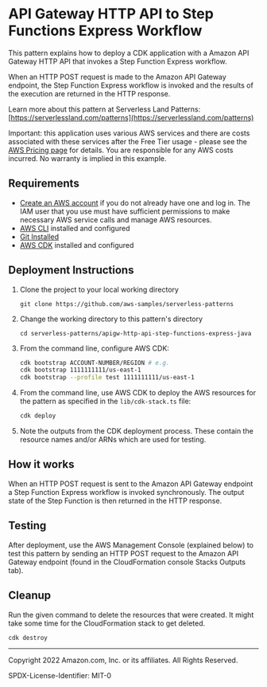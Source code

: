 # API Gateway HTTP API to Step Functions Express Workflow

This pattern explains how to deploy a CDK application with a Amazon API Gateway HTTP API that invokes a Step Function Express workflow.

When an HTTP POST request is made to the Amazon API Gateway endpoint, the Step Function Express workflow is invoked and the results of the execution are returned in the HTTP response.

Learn more about this pattern at Serverless Land Patterns: [https://serverlessland.com/patterns](https://serverlessland.com/patterns)

Important: this application uses various AWS services and there are costs associated with these services after the Free Tier usage - please see the [AWS Pricing page](https://aws.amazon.com/pricing/) for details. You are responsible for any AWS costs incurred. No warranty is implied in this example.

## Requirements

- [Create an AWS account](https://portal.aws.amazon.com/gp/aws/developer/registration/index.html) if you do not already have one and log in. The IAM user that you use must have sufficient permissions to make necessary AWS service calls and manage AWS resources.
- [AWS CLI](https://docs.aws.amazon.com/cli/latest/userguide/install-cliv2.html) installed and configured
- [Git Installed](https://git-scm.com/book/en/v2/Getting-Started-Installing-Git)
- [AWS CDK](https://docs.aws.amazon.com/cdk/v2/guide/cli.html) installed and configured

## Deployment Instructions

1. Clone the project to your local working directory
    ```
    git clone https://github.com/aws-samples/serverless-patterns
    ```

2. Change the working directory to this pattern's directory
    ```
    cd serverless-patterns/apigw-http-api-step-functions-express-java
    ```
   
3. From the command line, configure AWS CDK:
   ```bash
   cdk bootstrap ACCOUNT-NUMBER/REGION # e.g.
   cdk bootstrap 1111111111/us-east-1
   cdk bootstrap --profile test 1111111111/us-east-1
   ```
4. From the command line, use AWS CDK to deploy the AWS resources for the pattern as specified in the `lib/cdk-stack.ts` file:
   ```bash
   cdk deploy
   ```
5. Note the outputs from the CDK deployment process. These contain the resource names and/or ARNs which are used for testing.

## How it works

When an HTTP POST request is sent to the Amazon API Gateway endpoint a Step Function Express workflow is invoked synchronously. The output state of the Step Function is then returned in the HTTP response.

## Testing

After deployment, use the AWS Management Console (explained below) to test this pattern by sending an HTTP POST request to the Amazon API Gateway endpoint (found in the CloudFormation console Stacks Outputs tab).

## Cleanup

Run the given command to delete the resources that were created. It might take some time for the CloudFormation stack to get deleted.
```
cdk destroy
```

----
Copyright 2022 Amazon.com, Inc. or its affiliates. All Rights Reserved.

SPDX-License-Identifier: MIT-0
